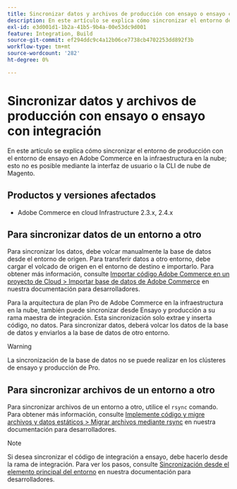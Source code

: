 ```yaml
---
title: Sincronizar datos y archivos de producción con ensayo o ensayo con integración
description: En este artículo se explica cómo sincronizar el entorno de producción con el ensayo en Adobe Commerce en la infraestructura en la nube; esto no es posible.
exl-id: e3d001d1-1b2a-41b5-9b4a-00e53dc9d001
feature: Integration, Build
source-git-commit: ef294ddc9c4a12b06ce7738cb4702253dd892f3b
workflow-type: tm+mt
source-wordcount: '282'
ht-degree: 0%

---
```


# Sincronizar datos y archivos de producción con ensayo o ensayo con integración

En este artículo se explica cómo sincronizar el entorno de producción con el entorno de ensayo en Adobe Commerce en la infraestructura en la nube; esto no es posible mediante la interfaz de usuario o la CLI de nube de Magento.

## Productos y versiones afectados

* Adobe Commerce en cloud Infrastructure 2.3.x, 2.4.x

## Para sincronizar datos de un entorno a otro

Para sincronizar los datos, debe volcar manualmente la base de datos desde el entorno de origen. Para transferir datos a otro entorno, debe cargar el volcado de origen en el entorno de destino e importarlo. Para obtener más información, consulte [Importar código Adobe Commerce en un proyecto de Cloud > Importar base de datos de Adobe Commerce](https://devdocs.magento.com/cloud/setup/first-time-setup-import-import.html) en nuestra documentación para desarrolladores.

Para la arquitectura de plan Pro de Adobe Commerce en la infraestructura en la nube, también puede sincronizar desde Ensayo y producción a su rama maestra de integración. Esta sincronización solo extrae y inserta código, no datos. Para sincronizar datos, deberá volcar los datos de la base de datos y enviarlos a la base de datos de otro entorno.

>[!WARNING]
>
>La sincronización de la base de datos no se puede realizar en los clústeres de ensayo y producción de Pro.

## Para sincronizar archivos de un entorno a otro

Para sincronizar archivos de un entorno a otro, utilice el `rsync` comando. Para obtener más información, consulte [Implemente código y migre archivos y datos estáticos > Migrar archivos mediante rsync](https://devdocs.magento.com/cloud/live/stage-prod-migrate.html#migrate-files-using-rsync) en nuestra documentación para desarrolladores.

>[!NOTE]
>
>Si desea sincronizar el código de integración a ensayo, debe hacerlo desde la rama de integración. Para ver los pasos, consulte [Sincronización desde el elemento principal del entorno](/docs/commerce-cloud-service/user-guide/project/console-branches.html#sync-an-environment) en nuestra documentación para desarrolladores.
